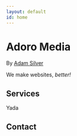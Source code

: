 ```yaml
---
layout: default
id: home
---
```


# Adoro Media

<p class="tagline">By <a href="http://adamsilver.io">Adam Silver</a></p>

We make websites, *better!*

## Services

Yada

## Contact